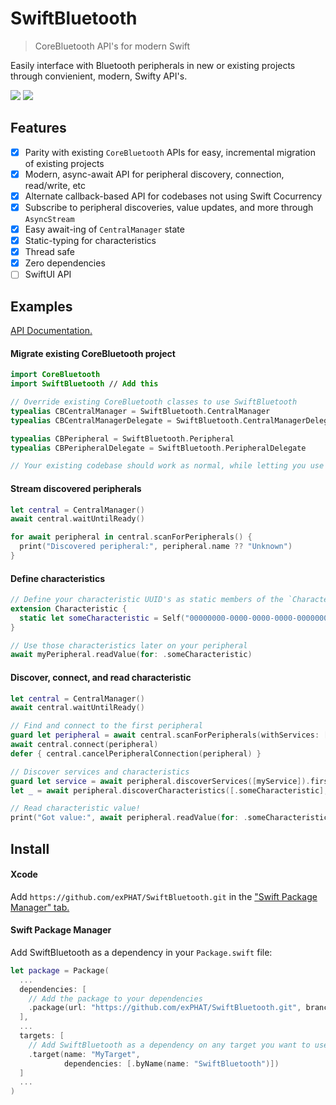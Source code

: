 # SwiftBluetooth

> CoreBluetooth API's for modern Swift

Easily interface with Bluetooth peripherals in new or existing projects through convienient, modern, Swifty API's.

[![](https://img.shields.io/endpoint?url=https%3A%2F%2Fswiftpackageindex.com%2Fapi%2Fpackages%2FexPHAT%2FSwiftBluetooth%2Fbadge%3Ftype%3Dswift-versions)](https://swiftpackageindex.com/exPHAT/SwiftBluetooth)
[![](https://img.shields.io/endpoint?url=https%3A%2F%2Fswiftpackageindex.com%2Fapi%2Fpackages%2FexPHAT%2FSwiftBluetooth%2Fbadge%3Ftype%3Dplatforms)](https://swiftpackageindex.com/exPHAT/SwiftBluetooth)


## Features

- [x] Parity with existing `CoreBluetooth` APIs for easy, incremental migration of existing projects
- [x] Modern, async-await API for peripheral discovery, connection, read/write, etc
- [x] Alternate callback-based API for codebases not using Swift Cocurrency
- [x] Subscribe to peripheral discoveries, value updates, and more through `AsyncStream`
- [x] Easy await-ing of `CentralManager` state
- [x] Static-typing for characteristics
- [x] Thread safe
- [x] Zero dependencies
- [ ] SwiftUI API

## Examples

[API Documentation.](https://swiftpackageindex.com/exPHAT/SwiftBluetooth/1.0.0/documentation/)


#### Migrate existing CoreBluetooth project

```swift
import CoreBluetooth
import SwiftBluetooth // Add this

// Override existing CoreBluetooth classes to use SwiftBluetooth
typealias CBCentralManager = SwiftBluetooth.CentralManager
typealias CBCentralManagerDelegate = SwiftBluetooth.CentralManagerDelegate

typealias CBPeripheral = SwiftBluetooth.Peripheral
typealias CBPeripheralDelegate = SwiftBluetooth.PeripheralDelegate

// Your existing codebase should work as normal, while letting you use all of SwiftBluetooth's new API's!
```

#### Stream discovered peripherals

```swift
let central = CentralManager()
await central.waitUntilReady()

for await peripheral in central.scanForPeripherals() {
  print("Discovered peripheral:", peripheral.name ?? "Unknown")
}
```

#### Define characteristics

```swift
// Define your characteristic UUID's as static members of the `Characteristic` type
extension Characteristic {
  static let someCharacteristic = Self("00000000-0000-0000-0000-000000000000")
}

// Use those characteristics later on your peripheral
await myPeripheral.readValue(for: .someCharacteristic)
```

#### Discover, connect, and read characteristic

```swift
let central = CentralManager()
await central.waitUntilReady()

// Find and connect to the first peripheral
guard let peripheral = await central.scanForPeripherals(withServices: [myService]).first else { return }
await central.connect(peripheral)
defer { central.cancelPeripheralConnection(peripheral) }

// Discover services and characteristics
guard let service = await peripheral.discoverServices([myService]).first(where: { $0.uuid == myService }) else { return }
let _ = await peripheral.discoverCharacteristics([.someCharacteristic], for: service)

// Read characteristic value!
print("Got value:", await peripheral.readValue(for: .someCharacteristic))
```


## Install

#### Xcode

Add `https://github.com/exPHAT/SwiftBluetooth.git` in the ["Swift Package Manager" tab.](https://developer.apple.com/documentation/xcode/adding-package-dependencies-to-your-app)


#### Swift Package Manager

Add SwiftBluetooth as a dependency in your `Package.swift` file:

```swift
let package = Package(
  ...
  dependencies: [
    // Add the package to your dependencies
    .package(url: "https://github.com/exPHAT/SwiftBluetooth.git", branch: "master"),
  ],
  ...
  targets: [
    // Add SwiftBluetooth as a dependency on any target you want to use it in
    .target(name: "MyTarget",
            dependencies: [.byName(name: "SwiftBluetooth")])
  ]
  ...
)
```

